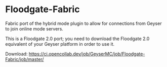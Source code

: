 # Floodgate-Fabric
Fabric port of the hybrid mode plugin to allow for connections from Geyser to join online mode servers. 

This is a Floodgate 2.0 port; you need to download the Floodgate 2.0 equivalent of your Geyser platform in order to use it.

Download: https://ci.opencollab.dev/job/GeyserMC/job/Floodgate-Fabric/job/master/
